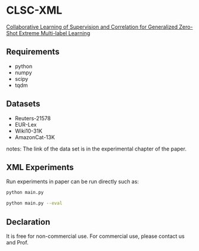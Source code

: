# CLSC-XML
[Collaborative Learning of Supervision and Correlation for Generalized Zero-Shot Extreme Multi-label Learning](https://)

## Requirements

* python
* numpy
* scipy
* tqdm

## Datasets

* Reuters-21578
* EUR-Lex
* Wiki10-31K
* AmazonCat-13K

notes: The link of the data set is in the experimental chapter of the paper.

## XML Experiments

Run experiments in paper can be run directly such as:
```bash
python main.py
```
```bash
python main.py --eval
```

## Declaration
It is free for non-commercial use. For commercial use, please contact us and Prof.
